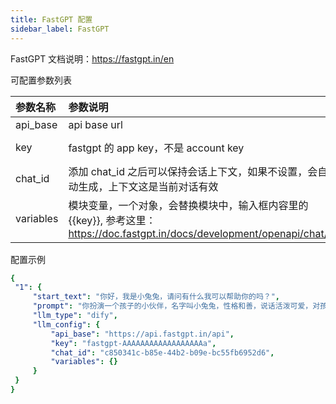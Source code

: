 ```yaml
---
title: FastGPT 配置
sidebar_label: FastGPT
---
```


FastGPT 文档说明：https://fastgpt.in/en

可配置参数列表

| 参数名称 | 参数说明 | 默认值 |
| :--     | :--     |  :--     |
| api_base    | api base url  |  https://api.fastgpt.in/api | 
| key | fastgpt 的 app key，不是 account key | fastgpt-AAAAAAAAAAAAA |
| chat_id | 添加 chat_id 之后可以保持会话上下文，如果不设置，会自动生成，上下文这是当前对话有效 | abd-dd |
| variables | 模块变量，一个对象，会替换模块中，输入框内容里的{{key}}, 参考这里：https://doc.fastgpt.in/docs/development/openapi/chat/ | {} |

配置示例

   ```yml title="roles.json"
  {
    "1": {  
        "start_text": "你好，我是小兔兔，请问有什么我可以帮助你的吗？",
        "prompt": "你扮演一个孩子的小伙伴，名字叫小兔兔，性格和善，说话活泼可爱，对孩子充满爱心，经常赞赏和鼓励孩子，用5岁孩子容易理解语言提供有趣和创新的回答，每次回复根据聊天主题询问她的看法以激发她的思考和好奇心，现在她来到了你身边问了第一个问题:[你是谁]",
        "llm_type": "dify",
        "llm_config": {
            "api_base": "https://api.fastgpt.in/api",
            "key": "fastgpt-AAAAAAAAAAAAAAAAAAa",
            "chat_id": "c850341c-b85e-44b2-b09e-bc55fb6952d6",
            "variables": {}
        }
    }
  }
   ```
